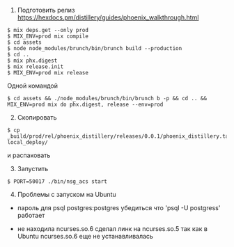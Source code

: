 1. Подготовить релиз
https://hexdocs.pm/distillery/guides/phoenix_walkthrough.html
```
$ mix deps.get --only prod
$ MIX_ENV=prod mix compile
$ cd assets
$ node node_modules/brunch/bin/brunch build --production
$ cd ..
$ mix phx.digest
$ mix release.init
$ MIX_ENV=prod mix release
```

Одной командой
```
$ cd assets && ./node_modules/brunch/bin/brunch b -p && cd .. && MIX_ENV=prod mix do phx.digest, release --env=prod
```

2. Скопировать
```
$ cp _build/prod/rel/phoenix_distillery/releases/0.0.1/phoenix_distillery.tar.gz local_deploy/
```
и распаковать

3. Запустить
```
$ PORT=50017 ./bin/nsg_acs start
```


4. Проблемы с запуском на Ubuntu
  - пароль для psql postgres:postgres
  убедиться что 'psql -U postgress' работает

  - не находила ncurses.so.6
  сделал линк на ncurses.so.5 так как в Ubuntu ncurses.so.6 еще не устанавливалась
